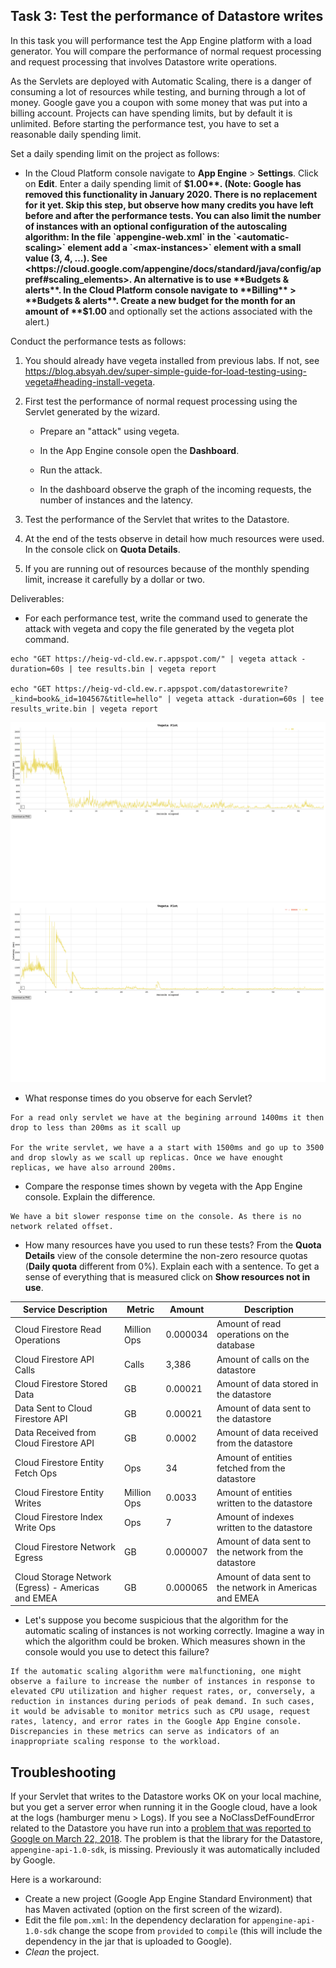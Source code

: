 ## Task 3: Test the performance of Datastore writes

In this task you will performance test the App Engine platform with a
load generator. You will compare the performance of normal request
processing and request processing that involves Datastore write
operations.

As the Servlets are deployed with Automatic Scaling, there is a danger
of consuming a lot of resources while testing, and burning through a
lot of money. Google gave you a coupon with some money that was put
into a billing account. Projects can have spending limits, but by
default it is unlimited. Before starting the performance test, you
have to set a reasonable daily spending limit.

Set a daily spending limit on the project as follows:

- In the Cloud Platform console navigate to **App Engine** >
  **Settings**. Click on **Edit**. Enter a daily spending limit of
  **$1.00**. (Note: Google has removed this functionality in January 2020. There is no replacement for it yet. Skip this step, but observe how many credits you have left before and after the performance tests. You can also limit the number of instances with an optional configuration of the autoscaling algorithm: In the file `appengine-web.xml` in the `<automatic-scaling>` element add a `<max-instances>` element with a small value (3, 4, ...). See <https://cloud.google.com/appengine/docs/standard/java/config/appref#scaling_elements>. An alternative is to use **Budgets & alerts**. In the Cloud Platform console navigate to **Billing** > **Budgets & alerts**. Create a new budget for the month for an amount of **$1.00** and optionally set the actions associated with the alert.)

Conduct the performance tests as follows:

1. You should already have vegeta installed from previous labs. If not, see <https://blog.absyah.dev/super-simple-guide-for-load-testing-using-vegeta#heading-install-vegeta>.

2. First test the performance of normal request processing using the
   Servlet generated by the wizard.

   - Prepare an "attack" using vegeta.

   - In the App Engine console open the **Dashboard**.

   - Run the attack.

   - In the dashboard observe the graph of the incoming requests, the
     number of instances and the latency.

3. Test the performance of the Servlet that writes to the Datastore.

4. At the end of the tests observe in detail how much resources were
   used. In the console click on **Quota Details**.

5. If you are running out of resources because of the monthly spending
   limit, increase it carefully by a dollar or two.

Deliverables:

- For each performance test, write the command used to generate the attack with vegeta and copy the file generated by the vegeta plot command.

```
echo "GET https://heig-vd-cld.ew.r.appspot.com/" | vegeta attack -duration=60s | tee results.bin | vegeta report

echo "GET https://heig-vd-cld.ew.r.appspot.com/datastorewrite?_kind=book&_id=104567&title=hello" | vegeta attack -duration=60s | tee results_write.bin | vegeta report
```

![alt text](./appendices/image.png)
![alt text](./appendices/image-1.png)
 
- What response times do you observe for each Servlet?

```
For a read only servlet we have at the begining arround 1400ms it then drop to less than 200ms as it scall up

For the write servlet, we have a a start with 1500ms and go up to 3500 and drop slowly as we scall up replicas. Once we have enought replicas, we have also arround 200ms.
```

- Compare the response times shown by vegeta with the App Engine
  console. Explain the difference.

```
We have a bit slower response time on the console. As there is no network related offset.
```

- How many resources have you used to run these tests? From the
  **Quota Details** view of the console determine the non-zero resource
  quotas (**Daily quota** different from 0%). Explain each with a sentence.
  To get a sense of everything that is measured click on **Show resources not in use**.


| Service Description                                 | Metric        | Amount   | Description                                     |
|-----------------------------------------------------|---------------|----------|-------------------------------------------------|
| Cloud Firestore Read Operations                     | Million Ops   | 0.000034 | Amount of read operations on the database       |
| Cloud Firestore API Calls                           | Calls         | 3,386    | Amount of calls on the datastore                |
| Cloud Firestore Stored Data                         | GB            | 0.00021  | Amount of data stored in the datastore          |
| Data Sent to Cloud Firestore API                    | GB            | 0.00021  | Amount of data sent to the datastore            |
| Data Received from Cloud Firestore API              | GB            | 0.0002   | Amount of data received from the datastore      |
| Cloud Firestore Entity Fetch Ops                    | Ops           | 34       | Amount of entities fetched from the datastore   |
| Cloud Firestore Entity Writes                       | Million Ops   | 0.0033   | Amount of entities written to the datastore     |
| Cloud Firestore Index Write Ops                     | Ops           | 7        | Amount of indexes written to the datastore      |
| Cloud Firestore Network Egress                      | GB            | 0.000007 | Amount of data sent to the network from the datastore             |
| Cloud Storage Network (Egress) - Americas and EMEA  | GB            | 0.000065 | Amount of data sent to the network in Americas and EMEA |

- Let's suppose you become suspicious that the algorithm for the automatic scaling of
  instances is not working correctly. Imagine a way in which the algorithm could be broken. Which measures shown in the console would you use to detect this failure?

```
If the automatic scaling algorithm were malfunctioning, one might observe a failure to increase the number of instances in response to elevated CPU utilization and higher request rates, or, conversely, a reduction in instances during periods of peak demand. In such cases, it would be advisable to monitor metrics such as CPU usage, request rates, latency, and error rates in the Google App Engine console. Discrepancies in these metrics can serve as indicators of an inappropriate scaling response to the workload.
```

## Troubleshooting

If your Servlet that writes to the Datastore works OK on your local
machine, but you get a server error when running it in the Google
cloud, have a look at the logs (hamburger menu > Logs). If you see a
NoClassDefFoundError related to the Datastore you have run into a
[problem that was reported to Google on March 22, 2018](https://issuetracker.google.com/issues/76144204). The
problem is that the library for the Datastore,
`appengine-api-1.0-sdk`, is missing. Previously it was automatically
included by Google.

Here is a workaround:

- Create a new project (Google App Engine Standard Environment) that
  has Maven activated (option on the first screen of the wizard).
- Edit the file `pom.xml`: In the dependency declaration for
  `appengine-api-1.0-sdk` change the scope from `provided` to
  `compile` (this will include the dependency in the jar that is
  uploaded to Google).
- _Clean_ the project.
